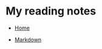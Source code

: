 # My reading notes

- [Home](https://seidomo.github.io/reading-notes/)

- [Markdown](https://seidomo.github.io/reading-notes/markdown)
